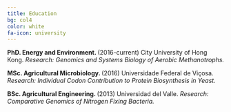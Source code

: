 ```yaml
---
title: Education
bg: col4
color: white
fa-icon: university
---
```


<p>
	<i class="fa fa-university" aria-hidden="true"></i> <strong> PhD. Energy and Environment. </strong> (2016-current) 
	City University of Hong Kong. <em>Research: Genomics and Systems Biology of Aerobic Methanotrophs.</em>
	</p>
	
<p>
	<i class="fa fa-university" aria-hidden="true"></i> <strong> MSc. Agricultural Microbiology. </strong> (2016) 
	Universidade Federal de Viçosa. <em>Research: Individual Codon Contribution to Protein Biosynthesis in Yeast.</em>
	</p>
	
<p>
	<i class="fa fa-university" aria-hidden="true"></i> <strong> BSc. Agricultural Engineering. </strong> (2013) 
	Universidad del Valle. <em>Research: Comparative Genomics of Nitrogen Fixing Bacteria.</em>
	</p>

